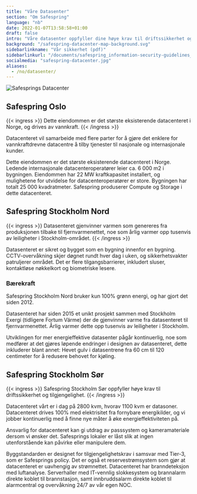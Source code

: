 ```yaml
---
title: "Våre Datasenter"
section: "Om Safespring"
language: "nb"
date: 2022-01-07T13:58:58+01:00
draft: false
intro: "Våre datasenter oppfyller dine høye krav til driftssikkerhet og tilgjengelighet. Du får også en klimasmart løsning, siden våre datasenter drives 100% med elektrisitet fra fornybare energikilder."
background: "/safespring-datacenter-map-background.svg"
sidebarlinkname: "Vår sikkerhet (pdf)"
sidebarlinkurl: "/documents/safespring_information-security-guidelines_2024.pdf"
socialmedia: "safespring-datacenter.jpg"
aliases:
  - /no/datasenter/
---
```


![Safesprings Datacenter](/img/graphics/safespring-datacenter-map-container.svg)

## Safespring Oslo

{{< ingress >}}
Dette eiendommen er det største eksisterende datacenteret i Norge, og drives av vannkraft.
{{< /ingress >}}

Datacenteret vil samarbeide med flere parter for å gjøre det enklere for vannkraftdrevne datacentre å tilby tjenester til nasjonale og internasjonale kunder.

Dette eiendommen er det største eksisterende datacenteret i Norge. Ledende internasjonale datacenteroperatører leier ca. 6 000 m2 i bygningen. Eiendommen har 22 MW kraftkapasitet installert, og mulighetene for utvidelse for datacenteroperatører er store. Bygningen har totalt 25 000 kvadratmeter. Safespring produserer Compute og Storage i dette datacenteret.

## Safespring Stockholm Nord

{{< ingress >}}
Datasenteret gjenvinner varmen som genereres fra produksjonen tilbake til fjernvarmenettet, noe som årlig varmer opp tusenvis av leiligheter i Stockholm-området.
{{< /ingress >}}

Datasenteret er sikret og bygget som en bygning innenfor en bygning. CCTV-overvåkning skjer døgnet rundt hver dag i uken, og sikkerhetsvakter patruljerer området. Det er flere tilgangsbarrierer, inkludert sluser, kontaktløse nøkkelkort og biometriske lesere.

### Bærekraft

Safespring Stockholm Nord bruker kun 100% grønn energi, og har gjort det siden 2012.

Datasenteret har siden 2015 et unikt prosjekt sammen med Stockholm Exergi (tidligere Fortum Värme) der de gjenvinner varme fra datasenteret til fjernvarmenettet. Årlig varmer dette opp tusenvis av leiligheter i Stockholm.

Utviklingen for mer energieffektive datasenter pågår kontinuerlig, noe som medfører at det gjøres løpende endringer i designen av datasenteret, dette inkluderer blant annet: Hevet gulv i datasentrene fra 60 cm til 120 centimeter for å redusere behovet for kjøling.

## Safespring Stockholm Sør

{{< ingress >}}
Safespring Stockholm Sør oppfyller høye krav til driftssikkerhet og tilgjengelighet.
{{< /ingress >}}

Datacenteret vårt er i dag på 2800 kvm, hvorav 1100 kvm er datasoner. Datacenteret drives 100% med elektrisitet fra fornybare energikilder, og vi jobber kontinuerlig med å finne nye måter å øke energieffektiviteten på.

Ansvarlig for datacenteret kan gi utdrag av passsystem og kameramateriale dersom vi ønsker det. Safesprings lokaler er låst slik at ingen utenforstående kan påvirke eller manipulere dem.

Byggstandarden er designet for tilgjengelighetskrav i samsvar med Tier-3, som er Safesprings policy. Det er også et reservestrømsystem som gjør at datacenteret er uavhengig av strømnettet. Datacenteret har branndeteksjon med luftanalyse. Serverhaller med IT-vennlig slokkesystem og brannalarm direkte koblet til brannstasjon, samt innbruddsalarm direkte koblet til alarmcentral og overvåkning 24/7 av vår egen NOC.
